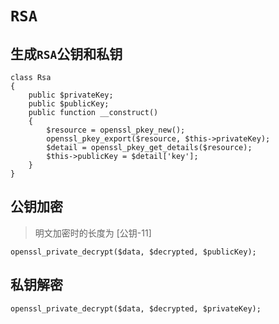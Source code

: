 # `RSA`

## 生成`RSA`公钥和私钥

```
class Rsa
{
    public $privateKey;
    public $publicKey;
    public function __construct()
    {
        $resource = openssl_pkey_new();
        openssl_pkey_export($resource, $this->privateKey);
        $detail = openssl_pkey_get_details($resource);
        $this->publicKey = $detail['key'];
    }
}
```

## 公钥加密

> 明文加密时的长度为 [公钥-11]

```
openssl_private_decrypt($data, $decrypted, $publicKey);
```

## 私钥解密

```
openssl_private_decrypt($data, $decrypted, $privateKey);
```